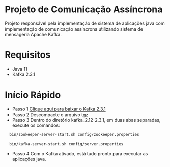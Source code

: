 # Projeto de Comunicação Assíncrona
Projeto responsável pela implementação de sistema de aplicações java com implementação de comunicação assíncrona utilizando sistema de mensageria Apache Kafka.

# Requisitos
- Java 11
- Kafka 2.3.1

# Início Rápido
- Passo 1
[Clique aqui para baixar o Kafka 2.3.1](https://archive.apache.org/dist/kafka/2.3.1/kafka_2.12-2.3.1.tgz)
- Passo 2
Descompacte o arquivo tgz
- Passo 3
Dentro do diretório kafka_2.12-2.3.1, em duas abas separadas, execute os comandos:
```bash
  bin/zookeeper-server-start.sh config/zookeeper.properties
```
```bash
  bin/kafka-server-start.sh config/server.properties
```
- Passo 4
Com o Kafka ativado, está tudo pronto para executar as aplicações java.


